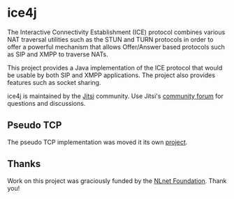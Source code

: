 ice4j
=====
The Interactive Connectivity Establishment (ICE) protocol combines various NAT traversal utilities such as the STUN and TURN protocols in order to offer a powerful mechanism that allows Offer/Answer based protocols such as SIP and XMPP to traverse NATs.

This project provides a Java implementation of the ICE protocol that would be usable by both SIP and XMPP applications. The project also provides features such as socket sharing.

ice4j is maintained by the [Jitsi](https://jitsi.org/) community. Use Jitsi's [community forum](https://community.jitsi.org) for questions and discussions.

## Pseudo TCP
The pseudo TCP implementation was moved it its own [project](https://github.com/jitsi/jitsi-pseudotcp).

Thanks
------
Work on this project was graciously funded by the [NLnet Foundation](https://nlnet.nl/). Thank you!

